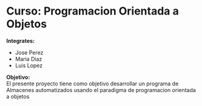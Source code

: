 # Curso: Programacion Orientada a Objetos
**Integrates:**
- Jose Perez
- Maria Diaz
- Luis Lopez  

**Objetivo:**  
El presente proyecto tiene como objetivo desarrollar un programa de Almacenes automatizados usando el paradigma de programacion orientada a objetos
